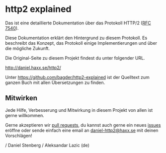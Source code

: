 ﻿http2 explained
===============

Das ist eine detaillierte Dokumentation über das Protokoll HTTP/2 ([RFC
7540](https://httpwg.github.io/specs/rfc7540.html)).

Diese Dokumentation erklärt den Hintergrund zu diesem Protokoll.
Es beschreibt das Konzept, das Protokoll einige Implementierungen und über die mögliche Zukunft.

Die Original-Seite zu diesem Projekt findest du unter folgender URL.

http://daniel.haxx.se/http2/

Unter https://github.com/bagder/http2-explained ist der Quelltext
zum ganzen Buch mit allen Übersetzungen zu finden.

Mitwirken
---------

Jede Hilfe, Verbesserung und Mitwirkung in diesem Projekt von allen ist gerne willkommen.

Gerne akzeptieren wir [pull
requests](https://github.com/bagder/http2-explained/pulls), du kannst auch gerne ein neues [issues](https://github.com/bagder/http2-explained/issues) eröffne oder sende einfach eine email an daniel-http2@haxx.se mit deinen Vorschlägen!

 / Daniel Stenberg
 / Aleksandar Lazic (de)
